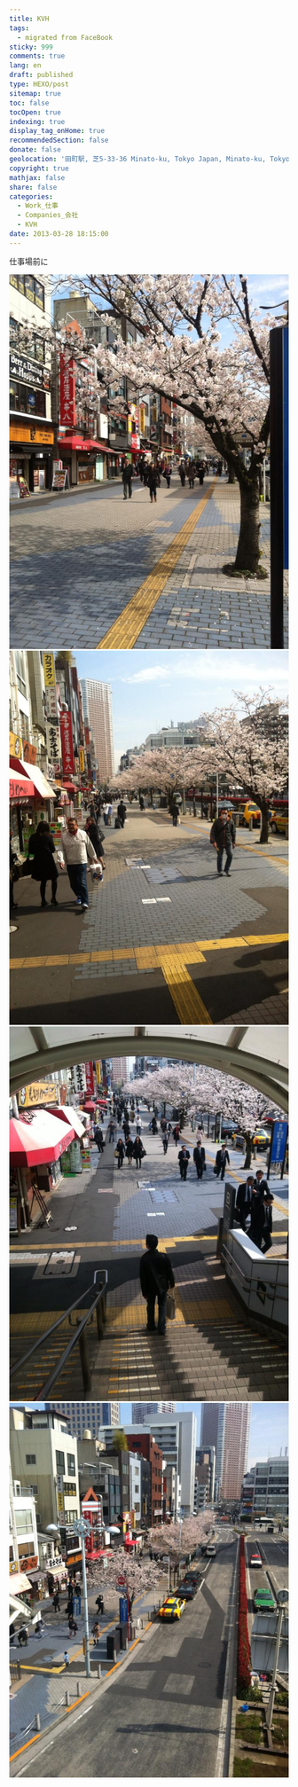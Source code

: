 ```yaml
---
title: KVH
tags:
  - migrated from FaceBook
sticky: 999
comments: true
lang: en
draft: published
type: HEXO/post
sitemap: true
toc: false
tocOpen: true
indexing: true
display_tag_onHome: true
recommendedSection: false
donate: false
geolocation: '田町駅, 芝5-33-36 Minato-ku, Tokyo Japan, Minato-ku, Tokyo, Japan 108-0014'
copyright: true
mathjax: false
share: false
categories:
  - Work_仕事
  - Companies_会社
  - KVH
date: 2013-03-28 18:15:00
---
```

 仕事場前に

 ![](./KVH/603641_440361522716388_899794685_n_440361522716388.jpg)
 ![](./KVH/156079_440361542716386_1578615032_n_440361542716386.jpg)
 ![](./KVH/299235_440361572716383_879950136_n_440361572716383.jpg)
 ![](./KVH/269224_440361676049706_73177656_n_440361676049706.jpg)
